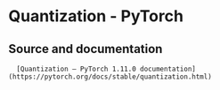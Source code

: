 # Quantization - PyTorch
  ## Source and documentation
      [Quantization — PyTorch 1.11.0 documentation](https://pytorch.org/docs/stable/quantization.html)
       


